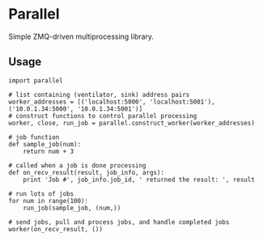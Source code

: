 Parallel
========

Simple ZMQ-driven multiprocessing library.

Usage
-----

    import parallel

    # list containing (ventilator, sink) address pairs
    worker_addresses = [('localhost:5000', 'localhost:5001'), ('10.0.1.34:5000', '10.0.1.34:5001')]
    # construct functions to control parallel processing
    worker, close, run_job = parallel.construct_worker(worker_addresses)

    # job function
    def sample_job(num):
        return num + 3
    
    # called when a job is done processing
    def on_recv_result(result, job_info, args):
        print 'Job #', job_info.job_id, ' returned the result: ', result

    # run lots of jobs
    for num in range(100):
        run_job(sample_job, (num,))

    # send jobs, pull and process jobs, and handle completed jobs
    worker(on_recv_result, ())
